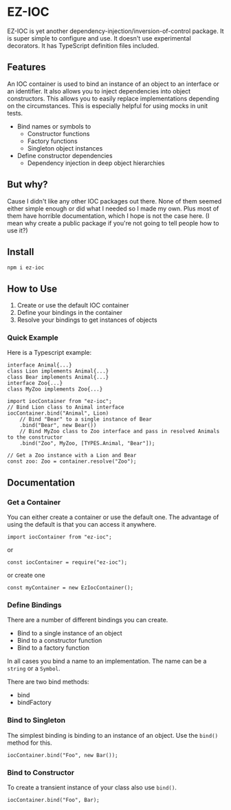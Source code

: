 # EZ-IOC

EZ-IOC is yet another dependency-injection/inversion-of-control package. It is super simple to configure and use. It doesn't use experimental decorators. It has TypeScript definition files included.

## Features

An IOC container is used to bind an instance of an object to an interface or an identifier. It also allows you to inject dependencies into object constructors. This allows you to easily replace implementations depending on the circumstances. This is especially helpful for using mocks in unit tests.

- Bind names or symbols to
  - Constructor functions
  - Factory functions
  - Singleton object instances
- Define constructor dependencies
  - Dependency injection in deep object hierarchies

## But why?

Cause I didn't like any other IOC packages out there. None of them seemed either simple enough or did what I needed so I made my own. Plus most of them have horrible documentation, which I hope is not the case here. (I mean why create a public package if you're not going to tell people how to use it?)

## Install

`npm i ez-ioc`

## How to Use

1. Create or use the default IOC container
2. Define your bindings in the container
3. Resolve your bindings to get instances of objects

### Quick Example

Here is a Typescript example:

```
interface Animal{...}
class Lion implements Animal{...}
class Bear implements Animal{...}
interface Zoo{...}
class MyZoo implements Zoo{...}

import iocContainer from "ez-ioc";
// Bind Lion class to Animal interface
iocContainer.bind("Animal", Lion)
    // Bind "Bear" to a single instance of Bear
    .bind("Bear", new Bear())
    // Bind MyZoo class to Zoo interface and pass in resolved Animals to the constructor
    .bind("Zoo", MyZoo, [TYPES.Animal, "Bear"]);

// Get a Zoo instance with a Lion and Bear
const zoo: Zoo = container.resolve("Zoo");
```

## Documentation

### Get a Container

You can either create a container or use the default one. The advantage of using the default is that you can access it anywhere.

    import iocContainer from "ez-ioc";

or

    const iocContainer = require("ez-ioc");

or create one

    const myContainer = new EzIocContainer();

### Define Bindings

There are a number of different bindings you can create.

- Bind to a single instance of an object
- Bind to a constructor function
- Bind to a factory function

In all cases you bind a name to an implementation. The name can be a `string` or a `Symbol`.

There are two bind methods:
- bind
- bindFactory

### Bind to Singleton

The simplest binding is binding to an instance of an object. Use the `bind()` method for this.

    iocContainer.bind("Foo", new Bar());

### Bind to Constructor

To create a transient instance of your class also use `bind()`.

    iocContainer.bind("Foo", Bar);

